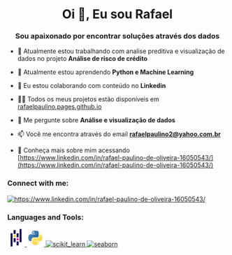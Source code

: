 <h1 align="center">Oi 👋, Eu sou Rafael</h1>
<h3 align="center">Sou apaixonado por encontrar soluções através dos dados</h3>

- 🔭 Atualmente estou trabalhando com analise preditiva e visualização de dados no projeto **Análise de risco de crédito**

- 🌱 Atualmente estou aprendendo **Python e Machine Learning**

- 👯 Eu estou colaborando com conteúdo no **Linkedin**

- 👨‍💻 Todos os meus projetos estão disponíveis em [rafaelpaulino.pages.github.io](rafaelpaulino.pages.github.io)

- 💬 Me pergunte sobre **Análise e visualização de dados**

- 📫 Você me encontra através do email **rafaelpaulino2@yahoo.com.br**

- 📄 Conheça mais sobre mim acessando [https://www.linkedin.com/in/rafael-paulino-de-oliveira-16050543/](https://www.linkedin.com/in/rafael-paulino-de-oliveira-16050543/)

<h3 align="left">Connect with me:</h3>
<p align="left">
<a href="https://linkedin.com/in/https://www.linkedin.com/in/rafael-paulino-de-oliveira-16050543/" target="blank"><img align="center" src="https://raw.githubusercontent.com/rahuldkjain/github-profile-readme-generator/master/src/images/icons/Social/linked-in-alt.svg" alt="https://www.linkedin.com/in/rafael-paulino-de-oliveira-16050543/" height="30" width="40" /></a>
</p>

<h3 align="left">Languages and Tools:</h3>
<p align="left"> <a href="https://pandas.pydata.org/" target="_blank" rel="noreferrer"> <img src="https://raw.githubusercontent.com/devicons/devicon/2ae2a900d2f041da66e950e4d48052658d850630/icons/pandas/pandas-original.svg" alt="pandas" width="40" height="40"/> </a> <a href="https://www.python.org" target="_blank" rel="noreferrer"> <img src="https://raw.githubusercontent.com/devicons/devicon/master/icons/python/python-original.svg" alt="python" width="40" height="40"/> </a> <a href="https://scikit-learn.org/" target="_blank" rel="noreferrer"> <img src="https://upload.wikimedia.org/wikipedia/commons/0/05/Scikit_learn_logo_small.svg" alt="scikit_learn" width="40" height="40"/> </a> <a href="https://seaborn.pydata.org/" target="_blank" rel="noreferrer"> <img src="https://seaborn.pydata.org/_images/logo-mark-lightbg.svg" alt="seaborn" width="40" height="40"/> </a> </p>

